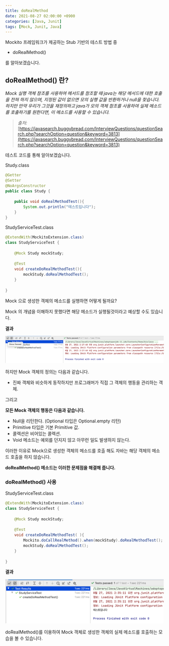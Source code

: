 ```yaml
---
title: doRealMethod
date: 2021-08-27 02:00:00 +0900
categories: [Java, Junit]
tags: [Mock, Junit, Java]
---
```


Mockito 프레임워크가 제공하는 Stub 기반의 테스트 방법 중

- doRealMethod()

를 알아보겠습니다.

## doRealMethod() 란?

_Mock 실행 객체 참조를 사용하여 메서드를 참조할 때 java는 해당 메서드에 대한 호출을 전혀 하지 않으며, 지정된 값이 없으면 모의 실행 값을 반환하거나 null을 찾습니다. 하지만 만약 우리가 그것을 재정의하고 java가 모의 객체 참조를 사용하여 실제 메소드를 호출하기를 원한다면, 이 메소드를 사용할 수 있습니다._

> _출처:_ [https://javasearch.buggybread.com/InterviewQuestions/questionSearch.php?searchOption=question&keyword=3813](https://javasearch.buggybread.com/InterviewQuestions/questionSearch.php?searchOption=question&keyword=3813)

테스트 코드를 통해 알아보겠습니다.

Study.class

```java
@Getter
@Setter
@NoArgsConstructor
public class Study {

    public void doRealMethodTest(){
        System.out.println("테스트입니다");
    }
}
```

StudyServiceTest.class

```java
@ExtendWith(MockitoExtension.class)
class StudyServiceTest {

    @Mock Study mockStudy;

    @Test
    void createDoRealMethodTest(){
        mockStudy.doRealMethodTest();
    }

}
```

Mock 으로 생성한 객체의 메소드를 실행하면 어떻게 될까요?

Mock 의 개념을 이해하지 못했다면 해당 메소드가 실행될것이라고 예상할 수도 있습니다.

**결과**

![junit](/assets/img/postresource/2021-08-27-doRealMethod1.png)

하지만 Mock 객체의 정의는 다음과 같습니다.

- 진짜 객체와 비슷하게 동작하지만 프로그래머가 직접 그 객체의 행동을 관리하는 객체.

그리고

**모든 Mock 객체의 행동은 다음과 같습니다.**

- Null을 리턴한다. (Optional 타입은 Optional.empty 리턴)
- Primitive 타입은 기본 Primitive 값.
- 콜렉션은 비어있는 콜렉션.
- Void 메소드는 예외를 던지지 않고 아무런 일도 발생하지 않는다.

이러한 이유로 Mock으로 생성한 객체의 메소드를 호출 해도 자바는 해당 객체의 메소드 호출을 하지 않습니다.

**doRealMethod() 메소드는 이러한 문제점을 해결해 줍니다.**

### **doRealMethod() 사용**

StudyServiceTest.class

```java
@ExtendWith(MockitoExtension.class)
class StudyServiceTest {

    @Mock Study mockStudy;

    @Test
    void createDoRealMethodTest( ){
        Mockito.doCallRealMethod().when(mockStudy).doRealMethodTest();
        mockStudy.doRealMethodTest();
    }

}
```

**결과**

![junit2](/assets/img/postresource/2021-08-27-doRealMethod2.png)

doRealMethod()를 이용하여 Mock 객체로 생성한 객체의 실제 메소드를 호출하는 모습을 볼 수 있습니다.
